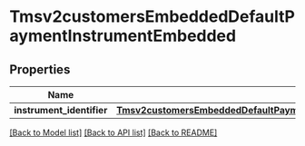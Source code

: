 # Tmsv2customersEmbeddedDefaultPaymentInstrumentEmbedded

## Properties
Name | Type | Description | Notes
------------ | ------------- | ------------- | -------------
**instrument_identifier** | [**Tmsv2customersEmbeddedDefaultPaymentInstrumentEmbeddedInstrumentIdentifier**](Tmsv2customersEmbeddedDefaultPaymentInstrumentEmbeddedInstrumentIdentifier.md) |  | [optional] 

[[Back to Model list]](../README.md#documentation-for-models) [[Back to API list]](../README.md#documentation-for-api-endpoints) [[Back to README]](../README.md)


